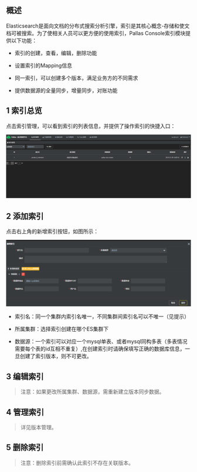 
## 概述

Elasticsearch是面向文档的分布式搜索分析引擎，索引是其核心概念-存储和使文档可被搜索。为了使相关人员可以更方便的使用索引，Pallas Console索引模块提供以下功能：

- 索引的创建，查看，编辑，删除功能

- 设置索引的Mapping信息

- 同一索引，可以创建多个版本，满足业务方的不同需求

- 提供数据源的全量同步，增量同步，对账功能

## 1 索引总览

点击索引管理，可以看到索引的列表信息，并提供了操作索引的快捷入口：

![](image/indexOverview.jpg)

## 2 添加索引

点击右上角的新增索引按钮，如图所示：

![](image/addIndex.png)

  - 索引名：同一个集群内索引名唯一，不同集群间索引名可以不唯一（见提示）

  - 所属集群：选择索引创建在哪个ES集群下
  
  - 数据源：一个索引可以对应一个mysql单表、或者mysql同构多表（多表情况需要每个表的id互相不重复）,在创建索引时请确保填写正确的数据库信息，一旦创建了索引版本，则不可更改。

## 3 编辑索引

> 注意：如果更改所属集群、数据源，需重新建立版本同步数据。

## 4 管理索引

> 详见版本管理。

## 5  删除索引
> 注意：删除索引前需确认此索引不存在关联版本。





